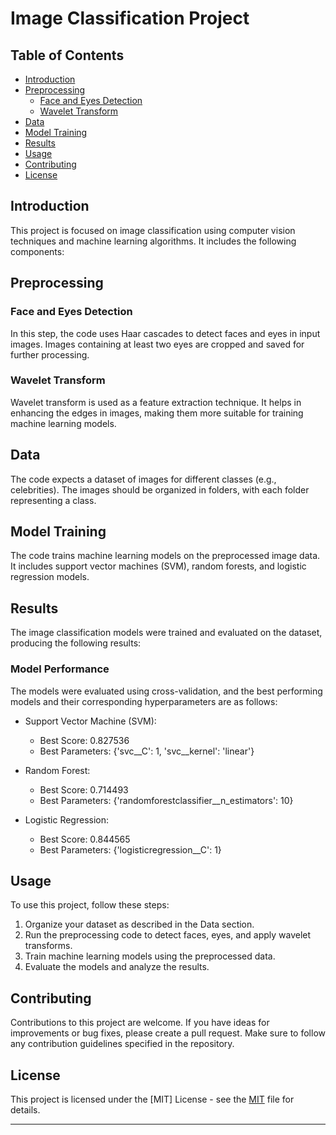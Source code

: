 # Image Classification Project

## Table of Contents
- [Introduction](#introduction)
- [Preprocessing](#preprocessing)
  - [Face and Eyes Detection](#face-and-eyes-detection)
  - [Wavelet Transform](#wavelet-transform)
- [Data](#data)
- [Model Training](#model-training)
- [Results](#results)
- [Usage](#usage)
- [Contributing](#contributing)
- [License](#license)

## Introduction

This project is focused on image classification using computer vision techniques and machine learning algorithms. It includes the following components:

## Preprocessing

### Face and Eyes Detection

In this step, the code uses Haar cascades to detect faces and eyes in input images. Images containing at least two eyes are cropped and saved for further processing.

### Wavelet Transform

Wavelet transform is used as a feature extraction technique. It helps in enhancing the edges in images, making them more suitable for training machine learning models.

## Data

The code expects a dataset of images for different classes (e.g., celebrities). The images should be organized in folders, with each folder representing a class.

## Model Training

The code trains machine learning models on the preprocessed image data. It includes support vector machines (SVM), random forests, and logistic regression models.

## Results

The image classification models were trained and evaluated on the dataset, producing the following results:

### Model Performance

The models were evaluated using cross-validation, and the best performing models and their corresponding hyperparameters are as follows:

- Support Vector Machine (SVM):
  - Best Score: 0.827536
  - Best Parameters: {'svc__C': 1, 'svc__kernel': 'linear'}

- Random Forest:
  - Best Score: 0.714493
  - Best Parameters: {'randomforestclassifier__n_estimators': 10}

- Logistic Regression:
  - Best Score: 0.844565
  - Best Parameters: {'logisticregression__C': 1}

## Usage

To use this project, follow these steps:

1. Organize your dataset as described in the Data section.
2. Run the preprocessing code to detect faces, eyes, and apply wavelet transforms.
3. Train machine learning models using the preprocessed data.
4. Evaluate the models and analyze the results.

## Contributing

Contributions to this project are welcome. If you have ideas for improvements or bug fixes, please create a pull request. Make sure to follow any contribution guidelines specified in the repository.

## License

This project is licensed under the [MIT] License - see the [MIT](LICENSE.md) file for details.

---


